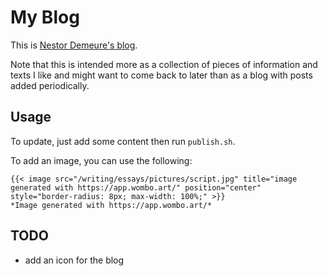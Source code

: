 # My Blog

This is [Nestor Demeure's blog](https://nestordemeure.github.io/).

Note that this is intended more as a collection of pieces of information and texts I like and might want to come back to later than as a blog with posts added periodically.

## Usage

To update, just add some content then run `publish.sh`.

To add an image, you can use the following:

```
{{< image src="/writing/essays/pictures/script.jpg" title="image generated with https://app.wombo.art/" position="center" style="border-radius: 8px; max-width: 100%;" >}}
*Image generated with https://app.wombo.art/*
```

## TODO

- add an icon for the blog
